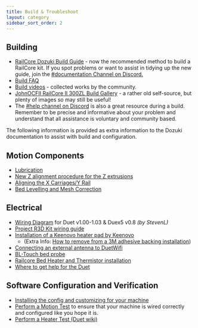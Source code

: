 ```yaml
---
title: Build & Troubleshoot
layout: category
sidebar_sort_order: 2
---
```


## Building
 * [RailCore Dozuki Build Guide](https://railcore.dozuki.com/c/RailCore_II) -  now the recommended method to build a RailCore kit. If you spot problems or want to assist in tidying up the new guide, join the [#documentation Channel on Discord.](https://discord.gg/ZgYaFPY)
 * [Build FAQ](build_faq.md)
 * [Build videos](./build_videos.md) - collected works by the community.
 * [JohnOCFII RailCore II 300ZL Build Gallery](https://imgur.com/a/edVEg4K) - a rather old self-source, but plenty of images so may still be useful!
 * The [#help channel on Discord](https://discord.gg/GJjGjNu) is also a great resource during a build. Remember to be precise and informative about your problem and understand that all assistance is voluntary and community based.

The following information is provided as extra information to the Dozuki documentation to assist with build and configuration.

## Motion Components
* [Lubrication](./lubrication.md)
* [New Z alignment procedure for the Z extrusions](./new_Z_alignment_procedure_for_the_Z_extrusions.md)
* [Aligning the X Carriages/Y Rail](./aligning_the_x_carriages_y_rail.md)
* [Bed Levelling and Mesh Correction](./bed_level.md)

## Electrical
* [Wiring Diagram](./RailCore_wiring_diagram_with_12v_enablement-v3.0.pdf) for Duet v1.00-1.03 & Duex5 v0.8 *(by StevenL)*
* [Project R3D Kit wiring guide](https://docs.google.com/document/d/1aIc6x7Vzb-bH8-pILNBV1cXyp3JWsIa50Y6eSjMmCgM/edit?usp=sharing)
* [Installation of a Keenovo heater pad by Keenovo](https://keenovo.store/blogs/how-to/how-to-achieve-a-perfect-installation-of-a-keenovo-heater-pad-to-your-3d-printers-build-plate) 
  * (Extra Info: [How to remove from a 3M adhesive backing installation](https://keenovo.store/blogs/how-to/how-to-remove-from-a-3m-adhesive-backing-installation))
* [Connecting an external antenna to DuetWifi](./connecting_external_antenna.md)
* [BL-Touch bed probe](./bl_touch.md)
* [Railcore Bed Heater and Thermistor installation](https://www.youtube.com/watch?v=g_x9JUW02aA)
* [Where to get help for the Duet](./duet.md)

## Software Configuration and Verification
* [Installing the config and customizing for your machine](./installing_and_customizing_config.md)
* [Perform a Motion Test](./motion_test.md) to ensure that your machine is wired correctly and configured like you hope it is.
* [Perform a Heater Test (Duet wiki)](https://duet3d.dozuki.com/Wiki/Tuning_the_heater_temperature_control)
